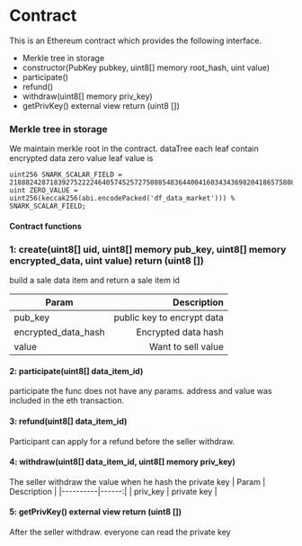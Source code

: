 # Contract

This is an Ethereum contract which provides the following interface.

- Merkle tree in storage
- constructor(PubKey pubkey, uint8[] memory root_hash, uint value)
- participate()
- refund()
- withdraw(uint8[] memory priv_key)
- getPrivKey() external view return (uint8 [])

### Merkle tree in storage

We maintain merkle root in the contract. dataTree each leaf contain  encrypted data
zero value leaf value is   
``` 
uint256 SNARK_SCALAR_FIELD = 21888242871839275222246405745257275088548364400416034343698204186575808495617;
uint ZERO_VALUE = uint256(keccak256(abi.encodePacked('df_data_market'))) % SNARK_SCALAR_FIELD;
```

#### Contract functions
  ### 1: create(uint8[] uid, uint8[] memory pub_key, uint8[] memory encrypted_data, uint value) return (uint8 [])
  build a sale data item and return a sale item id 

| Param     |  Description  |
|----------|------:|
| pub_key  | public key to encrypt data |
| encrypted_data_hash |  Encrypted data hash|
| value  |   Want to sell value  |


#### 2: participate(uint8[] data_item_id)
participate the func does not have any params.  address and value was included in the eth transaction. 


#### 3: refund(uint8[] data_item_id)
  Participant can apply for a refund before the seller withdraw.

#### 4: withdraw(uint8[] data_item_id, uint8[] memory priv_key)
  The seller withdraw the value when he hash the private key
| Param     |  Description  |
|----------|------:|
| priv_key  | private key |

#### 5: getPrivKey() external view return (uint8 [])
  After the seller withdraw. everyone can read the private key